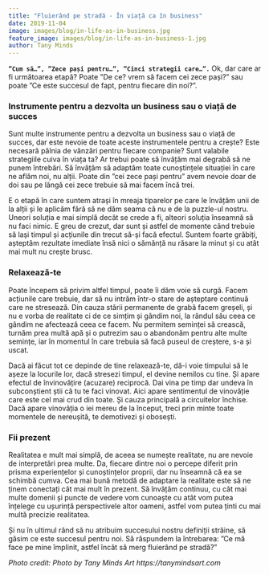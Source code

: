 ```yaml
---
title: "Fluierând pe stradă - În viață ca în business"
date: 2019-11-04
image: images/blog/in-life-as-in-business.jpg
feature_image: images/blog/in-life-as-in-business-1.jpg
author: Tany Minds
---
```


**`”Cum să…”, ”Zece pași pentru…”, ”Cinci strategii care…”.`** Ok, dar care ar fi următoarea etapă? Poate ”De ce? vrem să facem cei zece pași?”  sau poate ”Ce este succesul de fapt, pentru fiecare din noi?”.

### Instrumente pentru a dezvolta un business sau o viață de succes

Sunt multe instrumente pentru a dezvolta un business sau o viață de succes, dar este nevoie de toate aceste instrumentele pentru a crește? Este necesară pâlnia de vânzări pentru fiecare companie? Sunt valabile strategiile cuiva în viața ta? Ar trebui poate să învățăm mai degrabă să ne punem întrebări. Să învățăm să adaptăm toate cunoștințele situației în care ne aflăm noi, nu alții. Poate din ”cei zece pași pentru” avem nevoie doar de doi sau pe lângă cei zece trebuie să mai facem încă trei.

E o etapă în care suntem atrași în mreaja tiparelor pe care le învățăm unii de la alții și le aplicăm fără să ne dăm seama că nu e de la puzzle-ul nostru. Uneori soluția e mai simplă decât se crede a fi, alteori soluția înseamnă să nu faci nimic. E greu de crezut, dar sunt și astfel de momente când trebuie să lași timpul și acțiunile din trecut să-și facă efectul. Suntem foarte grăbiți, așteptăm rezultate imediate însă nici o sămânță nu răsare la minut și cu atât mai mult nu crește brusc.

### Relaxează-te

Poate începem să privim altfel timpul, poate îi dăm voie să curgă. Facem acțiunile care trebuie, dar să nu intrăm într-o stare de așteptare continuă care ne stresează. Din cauza stării permanente de grabă facem greșeli, și nu e vorba de realitate ci de ce simțim și gândim noi, la rândul său ceea ce gândim ne afectează ceea ce facem. Nu permitem seminței să crească, turnăm prea multă apă și o putrezim sau o abandonăm pentru alte multe semințe, iar în momentul în care trebuia să facă puseul de creștere, s-a și uscat.

Dacă ai făcut tot ce depinde de tine relaxează-te, dă-i voie timpului să le așeze la locurile lor, dacă stresezi timpul, el devine nemilos cu tine. Și apare efectul de învinovățire (acuzare) reciprocă. Dai vina pe timp dar undeva în subconștient știi că tu te faci vinovat. Aici apare sentimentul de vinovăție care este cel mai crud din toate. Și cauza principală a circuitelor închise. Dacă apare vinovăția o iei mereu de la început, treci prin minte toate momentele de nereușită, te demotivezi și obosești.

### Fii prezent

Realitatea e mult mai simplă, de aceea se numește realitate, nu are nevoie de interpretări prea multe. Da, fiecare dintre noi o percepe diferit prin prisma experiențelor și cunoștințelor proprii, dar nu înseamnă că ea se schimbă cumva. Cea mai bună metodă de adaptare la realitate este să ne ținem conectați cât mai mult în prezent. Să învățăm continuu, cu cât mai multe domenii și puncte de vedere vom cunoaște cu atât vom putea înțelege cu ușurință perspectivele altor oameni, astfel vom putea ținti cu mai multă precizie realitatea.

Și nu în ultimul rând să nu atribuim succesului nostru definiții străine, să găsim ce este succesul pentru noi. Să răspundem la întrebarea: ”Ce mă face pe mine împlinit, astfel încât să merg fluierând pe stradă?”

_Photo credit: Photo by Tany Minds Art https://tanymindsart.com_